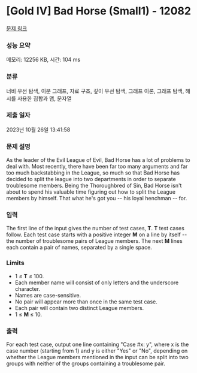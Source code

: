 # [Gold IV] Bad Horse (Small1) - 12082 

[문제 링크](https://www.acmicpc.net/problem/12082) 

### 성능 요약

메모리: 12256 KB, 시간: 104 ms

### 분류

너비 우선 탐색, 이분 그래프, 자료 구조, 깊이 우선 탐색, 그래프 이론, 그래프 탐색, 해시를 사용한 집합과 맵, 문자열

### 제출 일자

2023년 10월 26일 13:41:58

### 문제 설명

<p>As the leader of the Evil League of Evil, Bad Horse has a lot of problems to deal with. Most recently, there have been far too many arguments and far too much backstabbing in the League, so much so that Bad Horse has decided to split the league into two departments in order to separate troublesome members. Being the Thoroughbred of Sin, Bad Horse isn't about to spend his valuable time figuring out how to split the League members by himself. That what he's got you -- his loyal henchman -- for.</p>

### 입력 

 <p>The first line of the input gives the number of test cases, <strong>T</strong>.  <strong>T</strong> test cases follow. Each test case starts with a positive integer <strong>M</strong> on a line by itself -- the number of troublesome pairs of League members. The next <strong>M</strong> lines each contain a pair of names, separated by a single space.</p>

<h3>Limits</h3>

<ul>
	<li>1 ≤ <strong>T</strong> ≤ 100.</li>
	<li>Each member name will consist of only letters and the underscore character.</li>
	<li>Names are case-sensitive.</li>
	<li>No pair will appear more than once in the same test case.</li>
	<li>Each pair will contain two distinct League members.</li>
	<li>1 ≤ <strong>M</strong> ≤ 10.</li>
</ul>

### 출력 

 <p>For each test case, output one line containing "Case #x: y", where x is the case number (starting from 1) and y is either "Yes" or "No", depending on whether the League members mentioned in the input can be split into two groups with neither of the groups containing a troublesome pair.</p>

